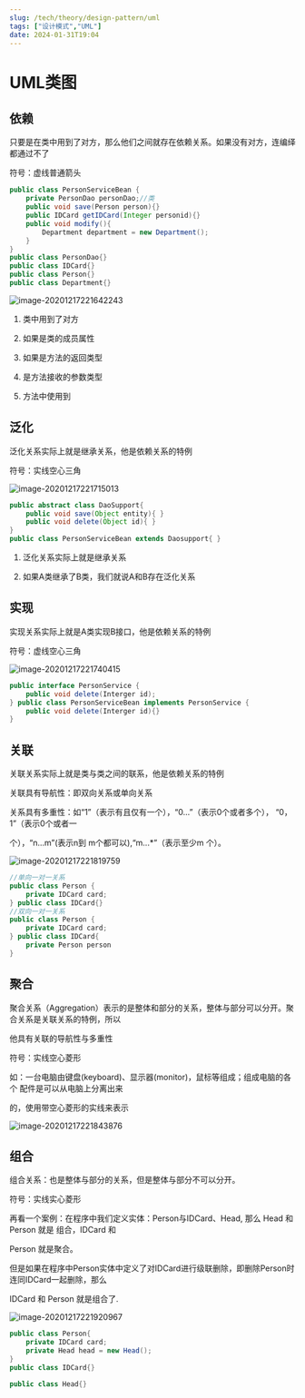 ```yaml
---
slug: /tech/theory/design-pattern/uml
tags: ["设计模式","UML"]
date: 2024-01-31T19:04
---
```

# UML类图

## 依赖

只要是在类中用到了对方，那么他们之间就存在依赖关系。如果没有对方，连编绎都通过不了

符号：虚线普通箭头

```java
public class PersonServiceBean { 
    private PersonDao personDao;//类 
    public void save(Person person){} 
    public IDCard getIDCard(Integer personid){} 
    public void modify(){ 
        Department department = new Department(); 
    } 
} 
public class PersonDao{} 
public class IDCard{}
public class Person{} 
public class Department{} 
```

![image-20201217221642243](https://picgo-starry.oss-cn-beijing.aliyuncs.com/img/%E7%B1%BB%E5%9B%BE--%E4%BE%9D%E8%B5%96%E5%85%B3%E7%B3%BB.png)

1. 类中用到了对方

2. 如果是类的成员属性 

3. 如果是方法的返回类型 

4. 是方法接收的参数类型 

5. 方法中使用到

## 泛化

泛化关系实际上就是继承关系，他是依赖关系的特例 

符号：实线空心三角

![image-20201217221715013](https://picgo-starry.oss-cn-beijing.aliyuncs.com/img/UML%E7%B1%BB%E5%9B%BE%E2%80%94%E2%80%94%E6%B3%9B%E5%8D%8E.png)

```java
public abstract class DaoSupport{ 
    public void save(Object entity){ } 
    public void delete(Object id){ } 
}
public class PersonServiceBean extends Daosupport{ } 
```

1. 泛化关系实际上就是继承关系 

2. 如果A类继承了B类，我们就说A和B存在泛化关系

## 实现

实现关系实际上就是A类实现B接口，他是依赖关系的特例 

符号：虚线空心三角

![image-20201217221740415](https://picgo-starry.oss-cn-beijing.aliyuncs.com/img/UML%E7%B1%BB%E5%9B%BE%E2%80%94%E2%80%94%E5%AE%9E%E7%8E%B0.png)

```java
public interface PersonService { 
    public void delete(Interger id);
} public class PersonServiceBean implements PersonService {
    public void delete(Interger id){} 
} 
```

## 关联

关联关系实际上就是类与类之间的联系，他是依赖关系的特例 

关联具有导航性：即双向关系或单向关系 

关系具有多重性：如“1”（表示有且仅有一个），“0...”（表示0个或者多个）， “0，1”（表示0个或者一

个），“n...m”(表示n到 m个都可以),“m...*”（表示至少m 个）。 

![image-20201217221819759](https://picgo-starry.oss-cn-beijing.aliyuncs.com/img/UML%E7%B1%BB%E5%9B%BE%E2%80%94%E2%80%94%E5%85%B3%E8%81%94.png)

```java
//单向一对一关系
public class Person { 
    private IDCard card; 
} public class IDCard{} 
//双向一对一关系 
public class Person { 
    private IDCard card; 
} public class IDCard{
    private Person person 
}
```

## 聚合

聚合关系（Aggregation）表示的是整体和部分的关系，整体与部分可以分开。聚 合关系是关联关系的特例，所以

他具有关联的导航性与多重性

符号：实线空心菱形 

如：一台电脑由键盘(keyboard)、显示器(monitor)，鼠标等组成；组成电脑的各个 配件是可以从电脑上分离出来

的，使用带空心菱形的实线来表示

![image-20201217221843876](https://picgo-starry.oss-cn-beijing.aliyuncs.com/img/UML%E7%B1%BB%E5%9B%BE%E2%80%94%E2%80%94%E8%81%9A%E5%90%88.png)

## 组合

组合关系：也是整体与部分的关系，但是整体与部分不可以分开。

符号：实线实心菱形 

再看一个案例：在程序中我们定义实体：Person与IDCard、Head, 那么 Head 和 Person 就是 组合，IDCard 和 

Person 就是聚合。

但是如果在程序中Person实体中定义了对IDCard进行级联删除，即删除Person时 连同IDCard一起删除，那么

IDCard 和 Person 就是组合了.

![image-20201217221920967](https://picgo-starry.oss-cn-beijing.aliyuncs.com/img/UML%E7%B1%BB%E5%9B%BE%E2%80%94%E2%80%94%E7%BB%84%E5%90%88.png)

```java
public class Person{ 
    private IDCard card;
    private Head head = new Head();
} 
public class IDCard{} 

public class Head{}
```
